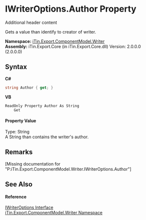 # IWriterOptions.Author Property 
Additional header content 

Gets a value than identify to creator of writer.

**Namespace:**&nbsp;<a href="N_iTin_Export_ComponentModel_Writer">iTin.Export.ComponentModel.Writer</a><br />**Assembly:**&nbsp;iTin.Export.Core (in iTin.Export.Core.dll) Version: 2.0.0.0 (2.0.0.0)

## Syntax

**C#**<br />
``` C#
string Author { get; }
```

**VB**<br />
``` VB
ReadOnly Property Author As String
	Get
```


#### Property Value
Type: String<br />A String than contains the writer's author.

## Remarks
\[Missing <remarks> documentation for "P:iTin.Export.ComponentModel.Writer.IWriterOptions.Author"\]

## See Also


#### Reference
<a href="T_iTin_Export_ComponentModel_Writer_IWriterOptions">IWriterOptions Interface</a><br /><a href="N_iTin_Export_ComponentModel_Writer">iTin.Export.ComponentModel.Writer Namespace</a><br />
